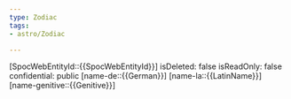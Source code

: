 ```yaml
---
type: Zodiac
tags:
- astro/Zodiac

---
```

[SpocWebEntityId::{{SpocWebEntityId}}]
isDeleted: false
isReadOnly: false
confidential: public
[name-de::{{German}}]
[name-la::{{LatinName}}]
[name-genitive::{{Genitive}}]
